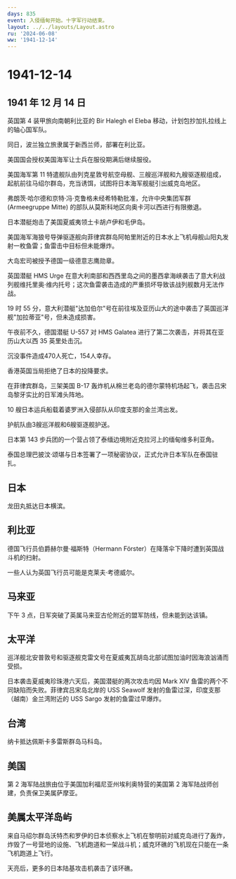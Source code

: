 ```yaml
---
days: 835
event: 入侵缅甸开始。十字军行动结束。
layout: ../../layouts/Layout.astro
ru: '2024-06-08'
ww: '1941-12-14'
---
```


# 1941-12-14

## 1941 年 12 月 14 日

英国第 4 装甲旅向南朝利比亚的 Bir Halegh el Eleba
移动，计划包抄加扎拉线上的轴心国军队。

同日，波兰独立旅隶属于新西兰师，部署在利比亚。

美国国会授权美国海军让士兵在服役期满后继续服役。

美国海军第 11
特遣舰队由列克星敦号航空母舰、三艘巡洋舰和九艘驱逐舰组成，起航前往马绍尔群岛，充当诱饵，试图将日本海军舰艇引出威克岛地区。

弗朗茨·哈尔德和京特·冯·克鲁格未经希特勒批准，允许中央集团军群
(Armeegruppe Mitte) 的部队从莫斯科地区向奥卡河以西进行有限撤退。

日本潜艇炮击了美国夏威夷领土卡胡卢伊和毛伊岛。

美国海军海狼号导弹驱逐舰向菲律宾群岛阿帕里附近的日本水上飞机母舰山阳丸发射一枚鱼雷；鱼雷击中目标但未能爆炸。

大岛宏司被授予德国一级德意志鹰勋章。

英国潜艇 HMS Urge
在意大利南部和西西里岛之间的墨西拿海峡袭击了意大利战列舰维托里奥·维内托号；这次鱼雷袭击造成的严重损坏导致该战列舰数月无法作战。

19 时 55
分，意大利潜艇"达加伯尔"号在前往埃及亚历山大的途中袭击了英国巡洋舰"加拉蒂亚"号，但未造成损害。

午夜前不久，德国潜艇 U-557 对 HMS Galatea
进行了第二次袭击，并将其在亚历山大以西 35 英里处击沉。

沉没事件造成470人死亡，154人幸存。

香港英国当局拒绝了日本的投降要求。

在菲律宾群岛，三架美国 B-17
轰炸机从棉兰老岛的德尔蒙特机场起飞，袭击吕宋岛黎牙实比的日军滩头阵地。

10 艘日本运兵船载着婆罗洲入侵部队从印度支那的金兰湾出发。

护航队由3艘巡洋舰和6艘驱逐舰护送。

日本第 143 步兵团的一个营占领了泰缅边境附近克拉河上的缅甸维多利亚角。

泰国总理巴披汶·颂堪与日本签署了一项秘密协议，正式允许日本军队在泰国驻扎。

## 日本

龙田丸抵达日本横滨。

## 利比亚

德国飞行员伯爵赫尔曼·福斯特（Hermann
Förster）在降落伞下降时遭到英国战斗机的扫射。

一些人认为英国飞行员可能是克莱夫·考德威尔。

## 马来亚

下午 3 点，日军突破了英属马来亚古伦附近的盟军防线，但未能到达该镇。

## 太平洋

巡洋舰北安普敦号和驱逐舰克雷文号在夏威夷瓦胡岛北部试图加油时因海浪汹涌而受损。

日本袭击夏威夷珍珠港六天后，美国潜艇的两次攻击均因 Mark XIV
鱼雷的两个不同缺陷而失败。菲律宾吕宋岛北岸的 USS Seawolf
发射的鱼雷过深，印度支那（越南）金兰湾附近的 USS Sargo
发射的鱼雷过早爆炸。

## 台湾

纳卡抵达佩斯卡多雷斯群岛马科岛。

## 美国

第 2 海军陆战旅由位于美国加利福尼亚州埃利奥特营的美国第 2
海军陆战师创建，负责保卫美属萨摩亚。

## 美属太平洋岛屿

来自马绍尔群岛沃特杰和罗伊的日本侦察水上飞机在黎明前对威克岛进行了轰炸，炸毁了一号营地的设施、飞机跑道和一架战斗机；威克环礁的飞机现在只能在一条飞机跑道上飞行。

天亮后，更多的日本陆基攻击机袭击了该环礁。